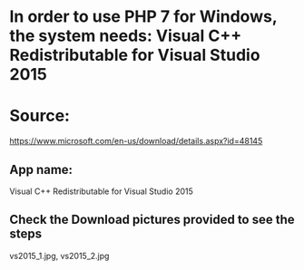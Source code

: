 # In order to use PHP 7 for Windows, the system needs: Visual C++ Redistributable for Visual Studio 2015
# Source:
https://www.microsoft.com/en-us/download/details.aspx?id=48145

## App name:
Visual C++ Redistributable for Visual Studio 2015

## Check the Download pictures provided to see the steps
vs2015_1.jpg, vs2015_2.jpg
